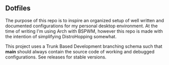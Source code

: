 Dotfiles
---

The purpose of this repo is to inspire an organized setup of well written and documented configurations for my personal desktop environment.
At the time of writing I'm using Arch with BSPWM, however this repo is made with the intention of simplifying DistroHopping somewhat.

This project uses a Trunk Based Development branching schema such that **main** should always contain the source code of working and debugged configurations.
See releases for stable versions.

